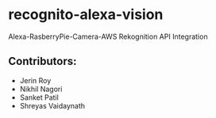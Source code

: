 # recognito-alexa-vision
Alexa-RasberryPie-Camera-AWS Rekognition API Integration

## Contributors:
* Jerin Roy 
* Nikhil Nagori
* Sanket Patil
* Shreyas Vaidaynath
